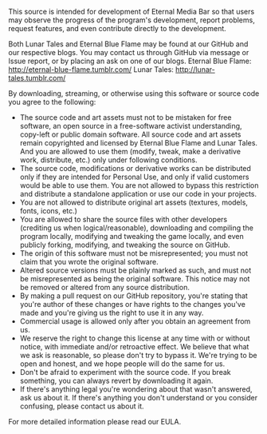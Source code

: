 This source is intended for development of Eternal Media Bar so that users may observe the progress of the program's development, report problems, request features, and even contribute directly to the development.


Both Lunar Tales and Eternal Blue Flame may be found at our GitHub and our respective blogs.
You may contact us through GitHub via message or Issue report, or by placing an ask on one of our blogs.
Eternal Blue Flame: http://eternal-blue-flame.tumblr.com/ 
Lunar Tales: http://lunar-tales.tumblr.com/

By downloading, streaming, or otherwise using this software or source code you agree to the following:
-	The source code and art assets must not to be mistaken for free software, an open source in a free-software activist understanding, copy-left or public domain software. All source code and art assets remain copyrighted and licensed by Eternal Blue Flame and Lunar Tales. And you are allowed to use them (modify, tweak, make a derivative work, distribute, etc.) only under following conditions.
-	The source code, modifications or derivative works can be distributed only if they are intended for Personal Use, and only if valid customers would be able to use them. You are not allowed to bypass this restriction and distribute a standalone application or use our code in your projects.
-	You are not allowed to distribute original art assets (textures, models, fonts, icons, etc.)
-	You are allowed to share the source files with other developers (crediting us when logical/reasonable), downloading and compiling the program locally, modifying and tweaking the game locally, and even publicly forking, modifying, and tweaking the source on GitHub.
-	The origin of this software must not be misrepresented; you must not claim that you wrote the original software. 
-	Altered source versions must be plainly marked as such, and must not be misrepresented as being the original software. This notice may not be removed or altered from any source distribution. 
-	By making a pull request on our GitHub repository, you're stating that you're author of these changes or have rights to the changes you've made and you're giving us the right to use it in any way.
-	Commercial usage is allowed only after you obtain an agreement from us.
-	We reserve the right to change this license at any time with or without notice, with immediate and/or retroactive effect. We believe that what we ask is reasonable, so please don't try to bypass it. We're trying to be open and honest, and we hope people will do the same for us.
-	Don't be afraid to experiment with the source code. If you break something, you can always revert by downloading it again.
-	If there's anything legal you're wondering about that wasn't answered, ask us about it. If there's anything you don't understand or you consider confusing, please contact us about it.

For more detailed information please read our EULA.